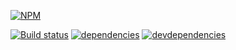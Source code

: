 [![NPM][autostrip-json-comments-icon]][autostrip-json-comments-url]

[![Build status][autostrip-json-comments-ci-image]][autostrip-json-comments-ci-url]
[![dependencies][autostrip-json-comments-dependencies-image]][autostrip-json-comments-dependencies-url]
[![devdependencies][autostrip-json-comments-devdependencies-image]][autostrip-json-comments-devdependencies-url]

[autostrip-json-comments-icon]: https://nodei.co/npm/autostrip-json-comments.png?downloads=true
[autostrip-json-comments-url]: https://npmjs.org/package/autostrip-json-comments
[autostrip-json-comments-ci-image]: https://travis-ci.org/uTest/autostrip-json-comments.png?branch=master
[autostrip-json-comments-ci-url]: https://travis-ci.org/uTest/autostrip-json-comments
[autostrip-json-comments-dependencies-image]: https://david-dm.org/utest/autostrip-json-comments.png
[autostrip-json-comments-dependencies-url]: https://david-dm.org/utest/autostrip-json-comments
[autostrip-json-comments-devdependencies-image]: https://david-dm.org/utest/autostrip-json-comments/dev-status.png
[autostrip-json-comments-devdependencies-url]: https://david-dm.org/utest/autostrip-json-comments#info=devDependencies
